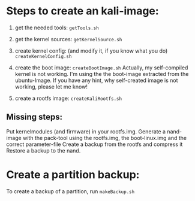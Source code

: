 Steps to create an kali-image:
==============================

1. get the needed tools: 
   `getTools.sh`

2. get the kernel sources:
   `getKernelSource.sh`

3. create kernel config: (and modify it, if you know what you do)
   `createKernelConfig.sh`

4. create the boot image:
   `createBootImage.sh`
   Actually, my self-compiled kernel is not working. I'm using the the boot-image extracted from the
   ubuntu-Image. If you have any hint, why self-created image is not working, please let me know!

4. create a rootfs image:
   `createKaliRootfs.sh`

Missing steps:
--------------

Put kernelmodules (and firmware) in your rootfs.img.
Generate a nand-image with the pack-tool using the rootfs.img, the boot-linux.img and the correct parameter-file
Create a backup from the rootfs and compress it
Restore a backup to the nand.

Create a partition backup:
==========================
To create a backup of a partition, run `makeBackup.sh`
